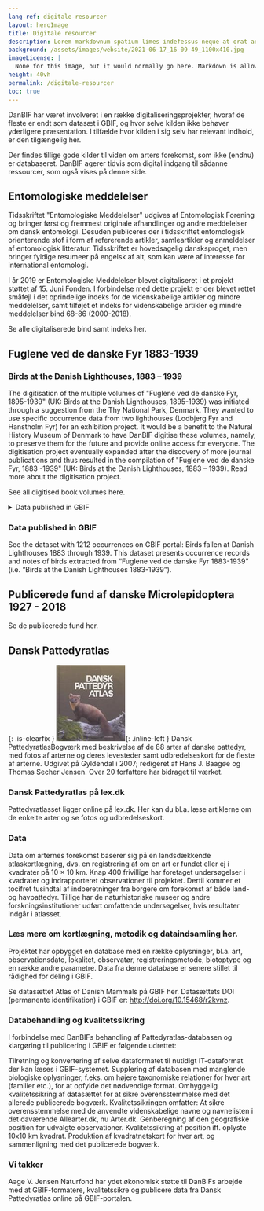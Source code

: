 ```yaml
---
lang-ref: digitale-resourcer
layout: heroImage
title: Digitale resourcer
description: Lorem markdownum spatium limes indefessus neque at orat aestuat
background: /assets/images/website/2021-06-17_16-09-49_1100x410.jpg
imageLicense: |
  None for this image, but it would normally go here. Markdown is allowed.
height: 40vh
permalink: /digitale-resourcer
toc: true
---
```

DanBIF har været involveret i en række digitaliseringsprojekter, hvoraf de fleste er endt som datasæt i GBIF, og hvor selve kilden ikke behøver yderligere præsentation. I tilfælde hvor kilden i sig selv har relevant indhold, er den tilgængelig her.

Der findes tillige gode kilder til viden om arters forekomst, som ikke (endnu) er databaseret. DanBIF agerer tidvis som digital indgang til sådanne ressourcer, som også vises på denne side. 

## Entomologiske meddelelser
Tidsskriftet "Entomologiske Meddelelser" udgives af Entomologisk Forening og bringer først og fremmest originale afhandlinger og andre meddelelser om dansk entomologi. Desuden publiceres der i tidsskriftet entomologisk orienterende stof i form af refererende artikler, samleartikler og anmeldelser af entomologisk litteratur. Tidsskriftet er hovedsagelig dansksproget, men bringer fyldige resumeer på engelsk af alt, som kan være af interesse for international entomologi.

I år 2019 er Entomologiske Meddelelser blevet digitaliseret i et projekt støttet af 15. Juni Fonden. I forbindelse med dette projekt er der blevet rettet småfejl i det oprindelige indeks for de videnskabelige artikler og mindre meddelelser, samt tilføjet et indeks for videnskabelige artikler og mindre meddelelser bind 68-86 (2000-2018).

Se alle digitaliserede bind samt indeks her.

## Fuglene ved de danske Fyr 1883-1939
### Birds at the Danish Lighthouses, 1883 – 1939
The digitisation of the multiple volumes of "Fuglene ved de danske Fyr, 1895-1939" (UK: Birds at the Danish Lighthouses, 1895-1939) was initiated through a suggestion from the Thy National Park, Denmark. They wanted to use specific occurrence data from two lighthouses (Lodbjerg Fyr and Hanstholm Fyr) for an exhibition project. It would be a benefit to the Natural History Museum of Denmark to have DanBIF digitise these volumes, namely, to preserve them for the future and provide online access for everyone. The digitisation project eventually expanded after the discovery of more journal publications and thus resulted in the compilation of "Fuglene ved de danske Fyr, 1883 -1939" (UK: Birds at the Danish Lighthouses, 1883 – 1939). Read more about the digitisation project.

See all digitised book volumes here.

<details>
<summary>Data published in GBIF</summary>

See the dataset with 1212 occurrences on GBIF portal: Birds fallen at Danish Lighthouses 1883 through 1939.
This dataset presents occurrence records and notes of birds extracted from “Fuglene ved de danske Fyr 1883-1939” (i.e. “Birds at the Danish Lighthouses 1883-1939”).

</details>

### Data published in GBIF
See the dataset with 1212 occurrences on GBIF portal: Birds fallen at Danish Lighthouses 1883 through 1939.
This dataset presents occurrence records and notes of birds extracted from “Fuglene ved de danske Fyr 1883-1939” (i.e. “Birds at the Danish Lighthouses 1883-1939”).

## Publicerede fund af danske Microlepidoptera 1927 - 2018
Se de publicerede fund her.

## Dansk Pattedyratlas

{: .is-clearfix }
![DanskPattedyratlas_140px](/assets/images/website/DanskPattedyratlas_140px.jpg){: .inline-left } Dansk PattedyratlasBogværk med beskrivelse af de 88 arter af danske pattedyr, med fotos af arterne og deres levesteder samt udbredelseskort for de fleste af arterne. Udgivet på Gyldendal i 2007; redigeret af Hans J. Baagøe og Thomas Secher Jensen. Over 20 forfattere har bidraget til værket.

### Dansk Pattedyratlas på lex.dk
Pattedyratlasset ligger online på lex.dk. Her kan du bl.a. læse artiklerne om de enkelte arter og se fotos og udbredelseskort.

### Data
Data om arternes forekomst baserer sig på en landsdækkende atlaskortlægning, dvs. en registrering af om en art er fundet eller ej i kvadrater på 10 × 10 km. Knap 400 frivillige har foretaget undersøgelser i kvadrater og indrapporteret observationer til projektet. Dertil kommer et tocifret tusindtal af indberetninger fra borgere om forekomst af både land- og havpattedyr. Tillige har de naturhistoriske museer og andre forskningsinstitutioner udført omfattende undersøgelser, hvis resultater indgår i atlasset.

### Læs mere om kortlægning, metodik og dataindsamling her.

Projektet har opbygget en database med en række oplysninger, bl.a. art, observationsdato, lokalitet, observatør, registreringsmetode, biotoptype og en række andre parametre. Data fra denne database er senere stillet til rådighed for deling i GBIF.

Se datasættet Atlas of Danish Mammals på GBIF her.
Datasættets DOI (permanente identifikation) i GBIF er: http://doi.org/10.15468/r2kvnz.

### Databehandling og kvalitetssikring
I forbindelse med DanBIFs behandling af Pattedyratlas-databasen og klargøring til publicering i GBIF er følgende udrettet:

Tilretning og konvertering af selve dataformatet til nutidigt IT-dataformat der kan læses i GBIF-systemet.
Supplering af databasen med manglende biologiske oplysninger, f.eks. om højere taxonomiske relationer for hver art (familier etc.), for at opfylde det nødvendige format.
Omhyggelig kvalitetssikring af datasættet for at sikre overensstemmelse med det allerede publicerede bogværk. Kvalitetssikringen omfatter:
At sikre overensstemmelse med de anvendte videnskabelige navne og navnelisten i det daværende Allearter.dk, nu Arter.dk.
Genberegning af den geografiske position for udvalgte observationer.
Kvalitetssikring af position ift. oplyste 10x10 km kvadrat.
Produktion af kvadratnetskort for hver art, og sammenligning med det publicerede bogværk.

### Vi takker
Aage V. Jensen Naturfond har ydet økonomisk støtte til DanBIFs arbejde med at GBIF-formatere, kvalitetssikre og publicere data fra Dansk Pattedyratlas online på GBIF-portalen.